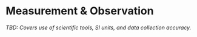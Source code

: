 # Measurement & Observation

_TBD: Covers use of scientific tools, SI units, and data collection accuracy._